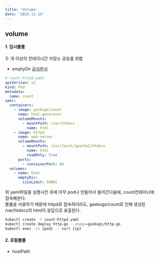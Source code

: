 ```yaml
---
title: 'Volume'
date: '2023-11-14'
---
```


## volume
#### 1. 임시볼륨
두 개 이상의 컨테이너간 저장소 공유를 위함
- emptyDir
[공식문서](https://kubernetes.io/ko/docs/concepts/storage/volumes/#emptydir)   

```yaml
# count-httpd.yaml
apiVersion: v1
kind: Pod
metadata:
  name: count
spec:
  containers:
    - image: gasbugs/count
      name: html-generator
      volumeMounts:
        - mountPath: /var/htdocs
          name: html
    - image: httpd
      name: web-server
      volumeMounts:
        - mountPath: /usr/local/apache2/htdocs
          name: html
          readOnly: true
      ports:
        - containerPort: 80
  volumes:
    - name: html
      emptyDir:
        sizeLimit: 500Mi

```
위 yaml파일을 실행시킨 후에 아무 pod나 만들어서 들어간다음에, count컨테이너에 접속해본다.   
볼륨을 사용하기 때문에 httpd로 접속하더라도, gasbugs/count로 인해 생성된 /var/htdocs의 html이 응답으로 표출된다.     
```bash
kubectl create -f count-httpd.yaml
kubectl create deploy http-go --image=gasbugs/http-go
kubectl exec -it {pod} -- curl {ip}
```

#### 2. 로컬볼륨

- hostPath